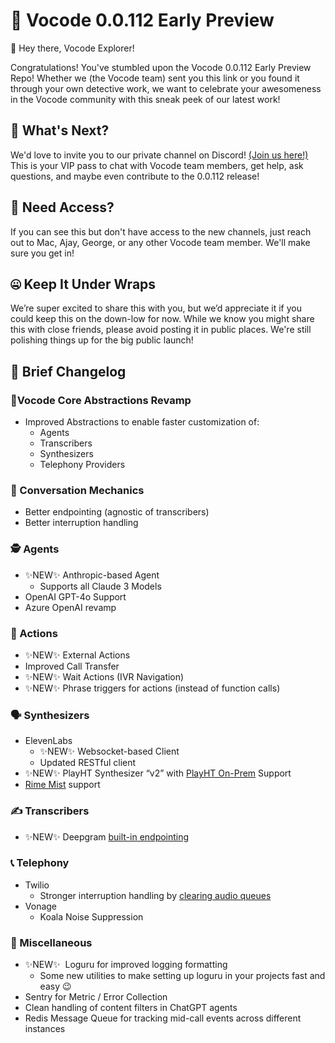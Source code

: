 # 🚀 Vocode 0.0.112 Early Preview

👋 Hey there, Vocode Explorer!

Congratulations! You've stumbled upon the Vocode 0.0.112 Early Preview Repo! Whether we (the Vocode team) sent you this link or you found it through your own detective work, we want to celebrate your awesomeness in the Vocode community with this sneak peek of our latest work!

## 🎉 What's Next?

We'd love to invite you to our private channel on Discord! [(Join us here!)](https://discord.gg/MVQD5bmf49) This is your VIP pass to chat with Vocode team members, get help, ask questions, and maybe even contribute to the 0.0.112 release!

## 🚨 Need Access?

If you can see this but don't have access to the new channels, just reach out to Mac, Ajay, George, or any other Vocode team member. We'll make sure you get in!

## 🤐 Keep It Under Wraps

We’re super excited to share this with you, but we’d appreciate it if you could keep this on the down-low for now. While we know you might share this with close friends, please avoid posting it in public places. We're still polishing things up for the big public launch!

## 📝 Brief Changelog

### 🧱Vocode Core Abstractions Revamp

- Improved Abstractions to enable faster customization of:
    - Agents
    - Transcribers
    - Synthesizers
    - Telephony Providers

### 👥 Conversation Mechanics

- Better endpointing (agnostic of transcribers)
- Better interruption handling

### 🕵️ Agents

- ✨NEW✨ Anthropic-based Agent
    - Supports all Claude 3 Models
- OpenAI GPT-4o Support
- Azure OpenAI revamp

### 💪 Actions

- ✨NEW✨ External Actions
- Improved Call Transfer
- ✨NEW✨ Wait Actions (IVR Navigation)
- ✨NEW✨ Phrase triggers for actions (instead of function calls)

### 🗣️ Synthesizers

- ElevenLabs
    - ✨NEW✨ Websocket-based Client
    - Updated RESTful client
- ✨NEW✨ PlayHT Synthesizer “v2” with [PlayHT On-Prem](https://docs.play.ht/reference/on-prem) Support
- [Rime Mist](https://rimelabs.mintlify.app/api-reference/models) support

### ✍️ Transcribers

- ✨NEW✨ Deepgram [built-in endpointing](https://developers.deepgram.com/docs/endpointing)

### 📞 Telephony

- Twilio
    - Stronger interruption handling by [clearing audio queues](https://www.twilio.com/docs/voice/media-streams/websocket-messages#send-a-clear-message)
- Vonage
    - Koala Noise Suppression

### 🎉 Miscellaneous

- ✨NEW✨  Loguru for improved logging formatting
    - Some new utilities to make setting up loguru in your projects fast and easy 😉
- Sentry for Metric / Error Collection
- Clean handling of content filters in ChatGPT agents
- Redis Message Queue for tracking mid-call events across different instances
